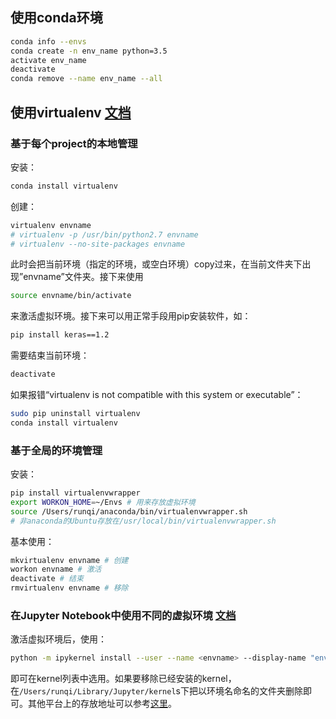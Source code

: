 使用conda环境
---------

```sh
conda info --envs
conda create -n env_name python=3.5
activate env_name
deactivate
conda remove --name env_name --all
```

使用virtualenv [文档](http://python-guide-pt-br.readthedocs.io/en/latest/dev/virtualenvs/)
--------------------------------------------------------------------------------------

### 基于每个project的本地管理

安装：
```sh
conda install virtualenv
```
创建：

```sh
virtualenv envname
# virtualenv -p /usr/bin/python2.7 envname
# virtualenv --no-site-packages envname
```

此时会把当前环境（指定的环境，或空白环境）copy过来，在当前文件夹下出现”envname”文件夹。接下来使用

```sh
source envname/bin/activate
```

来激活虚拟环境。接下来可以用正常手段用pip安装软件，如：

```sh
pip install keras==1.2
```

需要结束当前环境：

```sh
deactivate
```

如果报错“virtualenv is not compatible with this system or executable”：

```sh
sudo pip uninstall virtualenv
conda install virtualenv
```

### 基于全局的环境管理

安装：

```sh
pip install virtualenvwrapper
export WORKON_HOME=~/Envs # 用来存放虚拟环境
source /Users/runqi/anaconda/bin/virtualenvwrapper.sh
# 非anaconda的Ubuntu存放在/usr/local/bin/virtualenvwrapper.sh
```

基本使用：

```sh
mkvirtualenv envname # 创建
workon envname # 激活
deactivate # 结束
rmvirtualenv envname # 移除
```

### 在Jupyter Notebook中使用不同的虚拟环境 [文档](http://ipython.readthedocs.io/en/stable/install/kernel_install.html#kernels-for-different-environments)

激活虚拟环境后，使用：

```sh
python -m ipykernel install --user --name <envname> --display-name "envname"
```

即可在kernel列表中选用。如果要移除已经安装的kernel，在`/Users/runqi/Library/Jupyter/kernel`s下把以环境名命名的文件夹删除即可。其他平台上的存放地址可以参考[这里](http://jupyter-client.readthedocs.io/en/latest/kernels.html#kernelspecs)。

